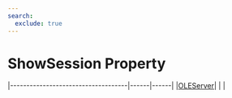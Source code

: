 ```yaml
---
search:
  exclude: true
---
```


<h1 class="heading"><span class="name">ShowSession Property</span></h1>

|------------------------------------|------|------|
|[OLEServer](../objects/oleserver.md)|&nbsp;|&nbsp;|
